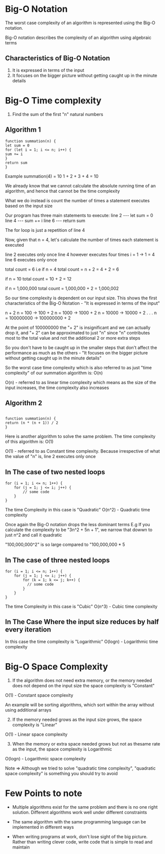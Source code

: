 # Big-O Notation

The worst case complexity of an algorithm is represented using the Big-O notation.

Big-O notation describes the complexity of an algorithm using algebraic terms

## Characteristics of Big-O Notation

1. It is expressed in terms of the input
2. It focuses on the bigger picture without getting caught up in the minute details

# Big-O Time complexity

1. Find the sum of the first "n" natural numbers

## Algorithm 1

```
function summation(n) {
let sum = 0
for (let i = 1; i <= n; i++) {
sum += i
}
return sum
}
```

Example
summation(4) = 10
1 + 2 + 3 + 4 = 10

We already know that we cannot calculate the absolute running time of an algorithm, and hence that cannot be the time complexity

What we do instead is count the number of times a statement executes based on the input size

Our program has three main statements to execute:
line 2 --- let sum = 0
line 4 --- sum += i
line 6 --- return sum

The for loop is just a repetition of line 4

Now, given that n = 4, let's calculate the number of times each statement is executed

line 2 executes only once
line 4 however executes four times i = 1 -> 1 = 4
line 6 executes only once

total count = 6
i.e if n = 4
total count = n + 2 = 4 + 2 = 6

if n = 10
total count = 10 + 2 = 12

if n = 1,000,000
total count = 1,000,000 + 2 = 1,000,002

So our time complexity is dependent on our input size. This shows the first characteristics of the Big-O Notation - "It is expressed in terms of the input"

n + 2
n = 100 -> 100 + 2
n = 1000 -> 1000 + 2
n = 10000 -> 10000 + 2
.
.
.
n = 100000000 -> 100000000 + 2

At the point of 100000000 the "+ 2" is insignificant and we can actually drop it, and "+ 2" can be approximated to just "n" since "n" contributes most to the total value and not the additional 2 or more extra steps

So you don't have to be caught up in the smaller steps that don't affect the performance as much as the others - "It focuses on the bigger picture without getting caught up in the minute details"

So the worst case time complexity which is also referred to as just "time complexity" of our summation algorithm is: O(n)

O(n) - referred to as linear time complexity which means as the size of the input increases, the time complexity also increases

## Algorithm 2

```

function summation(n) {
return (n * (n + 1)) / 2
}

```

Here is another algorithm to solve the same problem. The time complexity of this algorithm is: O(1)

O(1) - referred to as Constant time complexity. Because irrespective of what the value of "n" is, line 2 executes only once

## In The case of two nested loops

```
for (i = 1; i <= n; 1++) {
    for (j = 1; j <= i; j++) {
        // some code
    }
}
```

The time Complexity in this case is "Quadratic"
O(n^2) - Quadratic time complexity

Once again the Big-O notation drops the less dominant terms
E.g If you calculate the complexity to be "3n^2 + 5n + 1", we narrow that dowwn to just n^2 and call it quadratic

"100,000,000^2" is so large compared to "100,000,000 \* 5

## In The case of three nested loops

```
for (i = 1; i <= n; 1++) {
    for (j = 1; j <= i; j++) {
        for (k = 1; k <= j; k++) {
          // some code
        }
    }
}
```

The time Complexity in this case is "Cubic"
O(n^3) - Cubic time complexity

## In The Case Where the input size reduces by half every iteration

In this case the time complexity is "Logarithmic"
O(logn) - Logarithmic time complexity

# Big-O Space Complexity

1. If the algorithm does not need extra memory, or the memory needed does not depend on the input size the space complexity is "Constant"

O(1) - Constant space complexity

An example will be sorting algorithms, which sort within the array without using additional arrays

2. If the memory needed grows as the input size grows, the space complexity is "Linear"

O(1) - Linear space complexity

3. When the memory or extra space needed grows but not as thesame rate as the input, the space complexity is Logarithmic

O(logn) - Logarithmic space complexity

Note => Although we tried to solve "quadratic time complexity", "quadratic space complexity" is something you should try to avoid

# Few Points to note

- Multiple algorithms exist for the same problem and there is no one right solution. Different algorithms work well under different constraints

- The same algorithm with the same programming language can be implemented in different ways

- When writing programs at work, don't lose sight of the big picture. Rather than writing clever code, write code that is simple to read and maintain
